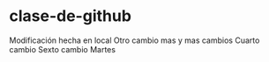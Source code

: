 ﻿# clase-de-github

Modificación hecha en local
Otro cambio mas y mas cambios
Cuarto cambio
Sexto cambio
Martes